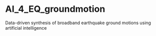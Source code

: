 # AI_4_EQ_groundmotion
Data-driven synthesis of broadband earthquake ground motions using artificial intelligence
